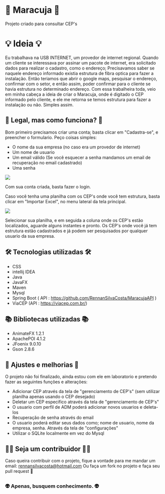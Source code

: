 # :melon: Maracuja :melon:
Projeto criado para consultar CEP's

# :bulb: Ideia :bulb:
Eu trabalhava na USB INTERNET, um provedor de internet regional. Quando um cliente se interessava por assinar um pacote de internet, era solicitado dados para realizar o cadastro, como o endereço; Precisavamos saber se naquele endereço informado existia estrutura de fibra optica para fazer a instalação. Então teriamos que abrir o google maps, pesquisar o endereço, confirmar com o setor, e então assim, poder confirmar para o cliente se havia estrutura no determinado endereço. 
Com essa trabalheira toda, veio em minha cabeça a ideia de criar o Maracuja, onde é digitado o CEP informado pelo cliente, e ele me retorna se temos estrutura para fazer a instalação ou não. Simples assim.

## :thinking: Legal, mas como funciona? :thinking:
Bom primeiro precisamos criar uma conta; basta clicar em "Cadastra-se", e preencher o formulario. Peço coisas simples:

* O nome da sua empresa (no caso era um provedor de internet)
* Um nome de usuario
* Um email válido (Se você esquecer a senha mandamos um email de recuperação no email cadastrado)
* Uma senha

<img src="https://media.giphy.com/media/ROxNPEQKoNn9qXM2YJ/giphy.gif">

Com sua conta criada, basta fazer o login.

Caso você tenha uma planilha com os CEP's onde você tem estrutura, basta clicar em "Importar Excel", no menu lateral da tela principal.

<img src="https://media.giphy.com/media/O6hNGIsiadqwwbmrO6/giphy.gif">

Selecionar sua planilha, e em seguida a coluna onde os CEP's estão localizados, aguarde alguns instantes e pronto. Os CEP's onde você já tem estrutura estão cadastrados e já podem ser pesquisados por qualquer usuario da sua empresa.

## :hammer_and_wrench: Tecnologias utilizadas :hammer_and_wrench:

* CSS
* intellij IDEA
* Java
* JavaFX
* Maven
* Mysql
* Spring Boot ( API : https://github.com/RennanSilvaCosta/MaracujaAPI )
* ViaCEP (API : https://viacep.com.br/)

## :books: Bibliotecas utilizadas :books:

* AnimateFX 1.2.1
* ApachePOI 4.1.2
* JFoenix 9.0.10
* Gson 2.8.6

## :wrench: Ajustes e melhorias :wrench:

O projeto não foi finalizado, ainda estou com ele em laboratorio e pretendo fazer as seguintes funções e alterações:

* Adicionar CEP através da tela de "gerenciamento de CEP's" (sem utilizar planilha apenas usando o CEP desejado)
* Deletar um CEP especifico através da tela de "gerenciamento de CEP's"
* O usuario com perfil de ADM poderá adicionar novos usuarios e deleta-los
* Recuperação de senha através do email
* O usuario poderá editar seus dados como; nome de usuario, nome da empresa, senha. Através da tela de "configurações"
* Utilizar o SQLite localmente em vez do Mysql

## :raising_hand_woman: Seja um contribuidor :raising_hand_man:

Caso queira contribuir com o projeto, fique a vontade para me mandar um email: rennansilvacosta@hotmail.com
Ou faça um fork no projeto e faça seu pull request :slightly_smiling_face:

##

### :alien: Apenas, busquem conhecimento. :alien:
